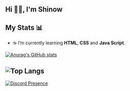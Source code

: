 <p style="text-align: center;"> 
  <h2> Hi 👋🏽, I'm Shinow </h2> 
</p>

<p align="center"> 
  <h2> My Stats 📊 </h2> 
</p>

- ☕ I’m currently learning **HTML**, **CSS** and **Java Script**.

[![Anurag's GitHub stats](https://github-readme-stats.vercel.app/api?username=ItzShinow)](https://github.com/anuraghazra/github-readme-stats)

![Top Langs](https://github-readme-stats.vercel.app/api/top-langs/?username=ItzShinow&layout=compact)
---

[![Discord Presence](https://lanyard.cnrad.dev/api/572043032585830403)](https://discord.com/users/572043032585830403)
